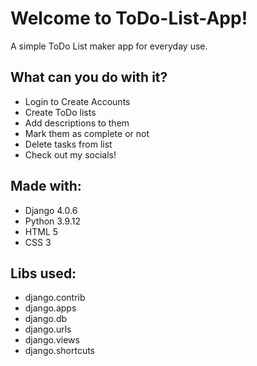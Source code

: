 # Welcome to ToDo-List-App!
A simple ToDo List maker app for everyday use.

## What can you do with it?
* Login to Create Accounts
* Create ToDo lists
* Add descriptions to them
* Mark them as complete or not
* Delete tasks from list
* Check out my socials!

## Made with:
* Django 4.0.6
* Python 3.9.12
* HTML 5
* CSS 3

## Libs used: 
* django.contrib
* django.apps
* django.db
* django.urls
* django.views
* django.shortcuts
